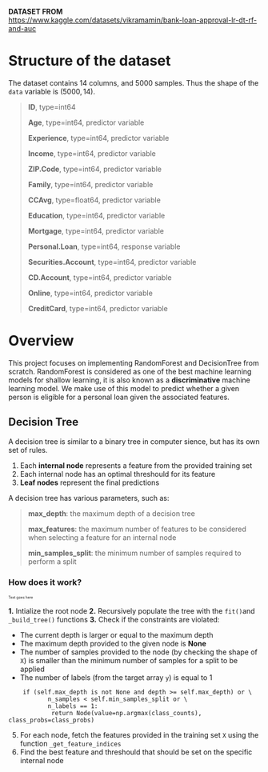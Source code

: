 **DATASET FROM** \
https://www.kaggle.com/datasets/vikramamin/bank-loan-approval-lr-dt-rf-and-auc


# Structure of the dataset
The dataset contains 14 columns, and 5000 samples. Thus the shape of the `data` variable is $\left(5000, 14\right)$. 
> **ID**, type=int64
>
> **Age**, type=int64, predictor variable
>
> **Experience**, type=int64, predictor variable
>
> **Income**, type=int64, predictor variable
>
> **ZIP.Code**, type=int64, predictor variable
>
> **Family**, type=int64, predictor variable
>
> **CCAvg**, type=float64, predictor variable
>
> **Education**, type=int64, predictor variable
>
> **Mortgage**, type=int64, predictor variable
>
> **Personal.Loan**, type=int64, response variable
>
> **Securities.Account**, type=int64, predictor variable
>
> **CD.Account**, type=int64, predictor variable
>
> **Online**, type=int64, predictor variable
>
> **CreditCard**, type=int64, predictor variable

# Overview
This project focuses on implementing RandomForest and DecisionTree from scratch. RandomForest is considered as one of the best machine learning models for shallow learning, it is also known as a **discriminative** machine learning model.
We make use of this model to predict whether a given person is eligible for a personal loan given the associated features. 

## Decision Tree
A decision tree is similar to a binary tree in computer sience, but has its own set of rules.
1. Each **internal node** represents a feature from the provided training set
2. Each internal node has an optimal threshould for its feature
3. **Leaf nodes** represent the final predictions

A decision tree has various parameters, such as:
> **max_depth**: the maximum depth of a decision tree
>
> **max_features**: the maximum number of features to be considered when selecting a feature for an internal node
>
> **min_samples_split**: the minimum number of samples required to perform a split

### How does it work? 

<span style="font-size:0.5em;">Text goes here</span>


**1.** Intialize the root node
**2.** Recursively populate the tree with the `fit()`and `_build_tree()` functions
**3.** Check if the constraints are violated:
* The current depth is larger or equal to the maximum depth
* The maximum depth provided to the given node is **None**
* The number of samples provided to the node (by checking the shape of `X`) is smaller than the minimum number of samples for a split to be applied
* The number of labels (from the target array `y`) is equal to 1
```
    if (self.max_depth is not None and depth >= self.max_depth) or \
           n_samples < self.min_samples_split or \
           n_labels == 1:
            return Node(value=np.argmax(class_counts), class_probs=class_probs)
```
5. For each node, fetch the features provided in the training set `X` using the function `_get_feature_indices`
6. Find the best feature and threshould that should be set on the specific internal node
